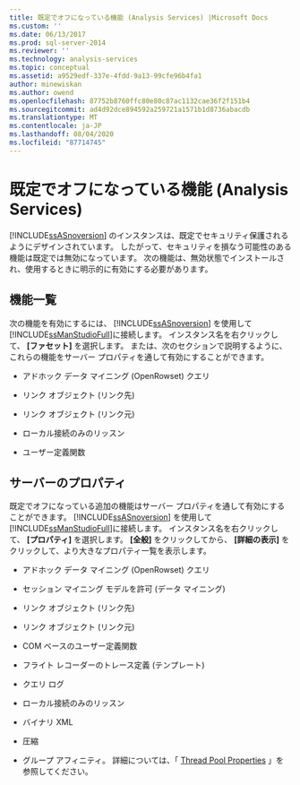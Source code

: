 ```yaml
---
title: 既定でオフになっている機能 (Analysis Services) |Microsoft Docs
ms.custom: ''
ms.date: 06/13/2017
ms.prod: sql-server-2014
ms.reviewer: ''
ms.technology: analysis-services
ms.topic: conceptual
ms.assetid: a9529edf-337e-4fdd-9a13-99cfe96b4fa1
author: minewiskan
ms.author: owend
ms.openlocfilehash: 87752b8760ffc80e80c87ac1132cae36f2f151b4
ms.sourcegitcommit: ad4d92dce894592a259721a1571b1d8736abacdb
ms.translationtype: MT
ms.contentlocale: ja-JP
ms.lasthandoff: 08/04/2020
ms.locfileid: "87714745"
---
```

# <a name="features-off-by-default-analysis-services"></a>既定でオフになっている機能 (Analysis Services)
  [!INCLUDE[ssASnoversion](../../includes/ssasnoversion-md.md)] のインスタンスは、既定でセキュリティ保護されるようにデザインされています。 したがって、セキュリティを損なう可能性のある機能は既定では無効になっています。 次の機能は、無効状態でインストールされ、使用するときに明示的に有効にする必要があります。  
  
## <a name="feature-list"></a>機能一覧  
 次の機能を有効にするには、 [!INCLUDE[ssASnoversion](../../includes/ssasnoversion-md.md)] を使用して [!INCLUDE[ssManStudioFull](../../includes/ssmanstudiofull-md.md)]に接続します。 インスタンス名を右クリックして、 **[ファセット]** を選択します。 または、次のセクションで説明するように、これらの機能をサーバー プロパティを通して有効にすることができます。  
  
-   アドホック データ マイニング (OpenRowset) クエリ  
  
-   リンク オブジェクト (リンク先)  
  
-   リンク オブジェクト (リンク元)  
  
-   ローカル接続のみのリッスン  
  
-   ユーザー定義関数  
  
## <a name="server-properties"></a>サーバーのプロパティ  
 既定でオフになっている追加の機能はサーバー プロパティを通して有効にすることができます。 [!INCLUDE[ssASnoversion](../../includes/ssasnoversion-md.md)] を使用して [!INCLUDE[ssManStudioFull](../../includes/ssmanstudiofull-md.md)]に接続します。 インスタンス名を右クリックして、 **[プロパティ]** を選択します。 **[全般]** をクリックしてから、 **[詳細の表示]** をクリックして、より大きなプロパティ一覧を表示します。  
  
-   アドホック データ マイニング (OpenRowset) クエリ  
  
-   セッション マイニング モデルを許可 (データ マイニング)  
  
-   リンク オブジェクト (リンク先)  
  
-   リンク オブジェクト (リンク元)  
  
-   COM ベースのユーザー定義関数  
  
-   フライト レコーダーのトレース定義 (テンプレート)  
  
-   クエリ ログ  
  
-   ローカル接続のみのリッスン  
  
-   バイナリ XML  
  
-   圧縮  
  
-   グループ アフィニティ。 詳細については、「 [Thread Pool Properties](../server-properties/thread-pool-properties.md) 」を参照してください。  
  
  
